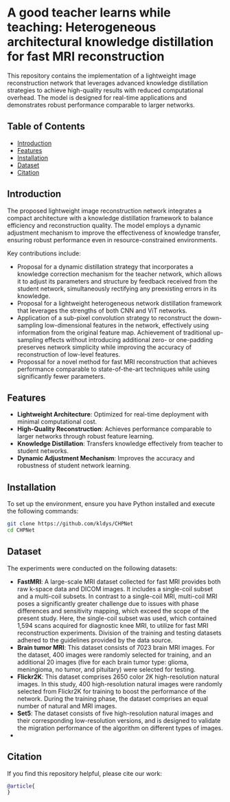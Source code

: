 # A good teacher learns while teaching: Heterogeneous architectural knowledge distillation for fast MRI reconstruction

This repository contains the implementation of a lightweight image reconstruction network that leverages advanced knowledge distillation strategies to achieve high-quality results with reduced computational overhead. The model is designed for real-time applications and demonstrates robust performance comparable to larger networks.

## Table of Contents

- [Introduction](#introduction)
- [Features](#features)
- [Installation](#installation)
- [Dataset](#dataset)
- [Citation](#citation)

## Introduction

The proposed lightweight image reconstruction network integrates a compact architecture with a knowledge distillation framework to balance efficiency and reconstruction quality. The model employs a dynamic adjustment mechanism to improve the effectiveness of knowledge transfer, ensuring robust performance even in resource-constrained environments.

Key contributions include:
* Proposal for a dynamic distillation strategy that incorporates a knowledge correction mechanism for the teacher network, which allows it to adjust its parameters and structure by feedback received from the student network, simultaneously rectifying any preexisting errors in its knowledge.
* Proposal for a lightweight heterogeneous network distillation framework that leverages the strengths of both CNN and ViT networks.
* Application of a sub-pixel convolution strategy to reconstruct the down-sampling low-dimensional features in the network, effectively using information from the original feature map. Achievement of traditional up-sampling effects without introducing additional zero- or one-padding preserves network simplicity while improving the accuracy of reconstruction of low-level features.
* Propossal for a novel method for fast MRI reconstruction that achieves performance comparable to state-of-the-art techniques while using significantly fewer parameters.

## Features

- **Lightweight Architecture**: Optimized for real-time deployment with minimal computational cost.
- **High-Quality Reconstruction**: Achieves performance comparable to larger networks through robust feature learning.
- **Knowledge Distillation**: Transfers knowledge effectively from teacher to student networks.
- **Dynamic Adjustment Mechanism**: Improves the accuracy and robustness of student network learning.

## Installation

To set up the environment, ensure you have Python installed and execute the following commands:

```bash
git clone https://github.com/kldys/CHPNet
cd CHPNet
```
## Dataset

The experiments were conducted on the following datasets:

- **FastMRI**: A large-scale MRI dataset collected for fast MRI provides both raw k-space data and DICOM images. It includes a single-coil subset and a multi-coil subsets.  In contrast to a single-coil MRI, multi-coil MRI poses a significantly greater challenge due to issues with phase differences and sensitivity mapping, which exceed the scope of the present study.  Here, the single-coil subset was used, which contained 1,594 scans acquired for diagnostic knee MRI, to utilize for fast MRI reconstruction experiments. Division of the training and testing datasets adhered to the guidelines provided by the data source. 
- **Brain tumor MRI**: This dataset consists of 7023 brain MRI images. For the dataset, 400 images were randomly selected for training, and an additional 20 images (five for each brain tumor type: glioma, meningioma, no tumor, and pituitary) were selected for testing.
- **Flickr2K**: This dataset comprises 2650 color 2K high-resolution natural images. In this study, 400 high-resolution natural images were randomly selected from Flickr2K for training to boost the performance of the network. During the training phase, the dataset comprises an equal number of natural and MRI images.
- **Set5**: The dataset consists of five high-resolution natural images and their corresponding low-resolution versions, and is designed to validate the migration performance of the algorithm on different types of images.
- 
## Citation

If you find this repository helpful, please cite our work:

```bibtex
@article{
}

